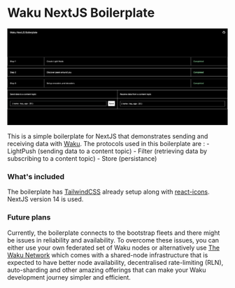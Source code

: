 # Waku NextJS Boilerplate

![screenshot](public/screenshot.png)



This is a simple boilerplate for NextJS that demonstrates sending and receiving data with [Waku](https://waku.org). The protocols used in this boilerplate are : 
    - LightPush (sending data to a content topic)
    - Filter (retrieving data by subscribing to a content topic)
    - Store (persistance)

### What's included

The boilerplate has [TailwindCSS](https://tailwindcss.com/) already setup along with [react-icons](https://react-icons.github.io/react-icons/). NextJS version 14 is used.

### Future plans

Currently, the boilerplate connects to the bootstrap fleets and there might be issues in reliability and availability. To overcome these issues, you can either use your own federated set of Waku nodes or alternatively use [The Waku Network](https://docs.waku.org/learn/waku-network) which comes with a shared-node infrastructure that is expected to have better node availability, decentralised rate-limiting (RLN), auto-sharding and other amazing offerings that can make your Waku development journey simpler and efficient.